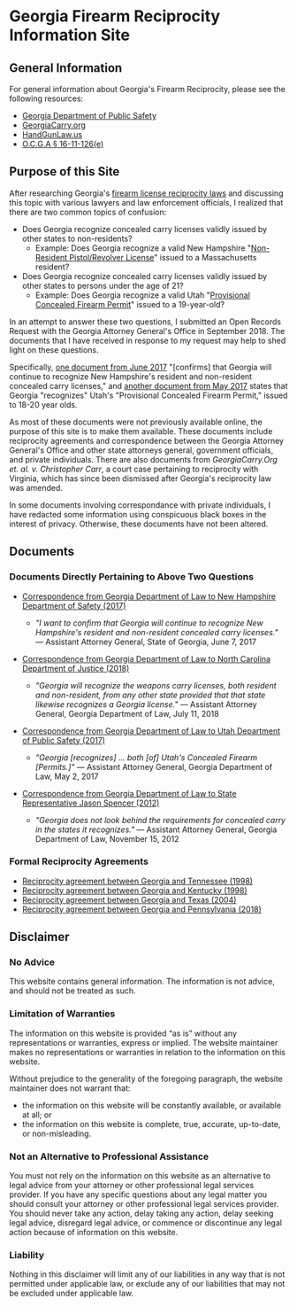 # Georgia Firearm Reciprocity Information Site
## General Information
For general information about Georgia's Firearm Reciprocity, please see the following resources:
* [Georgia Department of Public Safety](https://dps.georgia.gov/georgias-firearm-permit-reciprocity)
* [GeorgiaCarry.org](https://www.georgiacarry.org/cms/georgias-carry-laws-explained/frequently-asked-questions/#Reciprocity)
* [HandGunLaw.us](http://www.handgunlaw.us/states/georgia.pdf)
* [O.C.G.A § 16-11-126(e)](https://law.justia.com/codes/georgia/2017/title-16/chapter-11/article-4/part-3/section-16-11-126/)

## Purpose of this Site
After researching Georgia's [firearm license reciprocity laws](https://dps.georgia.gov/georgias-firearm-permit-reciprocity) and discussing this topic with various lawyers and law enforcement officials, I realized that there are two common topics of confusion:

* Does Georgia recognize concealed carry licenses validly issued by other states to non-residents?
  * Example: Does Georgia recognize a valid New Hampshire "[Non-Resident Pistol/Revolver License](https://www.nh.gov/safety/divisions/nhsp/ssb/permitslicensing/plupr.html)" issued to a Massachusetts resident?
* Does Georgia recognize concealed carry licenses validly issued by other states to persons under the age of 21?
  * Example: Does Georgia recognize a valid Utah "[Provisional Concealed Firearm Permit](https://bci.utah.gov/information-about-the-provisional-concealed-firearm-permit/)" issued to a 19-year-old?

In an attempt to answer these two questions, I submitted an Open Records Request with the Georgia Attorney General's Office in September 2018. The documents that I have received in response to my request may help to shed light on these questions.

Specifically, [one document from June 2017](20170607_Georgia_New_Hampshire_Reciprocity.pdf) "\[confirms] that Georgia will continue to recognize New Hampshire's resident and non-resident concealed carry licenses," and [another document from May 2017](20170502_Georgia_Utah_Reciprocity.pdf) states that Georgia "recognizes" Utah's "Provisional Concealed Firearm Permit," issued to 18-20 year olds.

As most of these documents were not previously available online, the purpose of this site is to make them available. These documents include reciprocity agreements and correspondence between the Georgia Attorney General's Office and other state attorneys general, government officials, and private individuals. There are also documents from *GeorgiaCarry.Org et. al. v. Christopher Carr*, a court case pertaining to reciprocity with Virginia, which has since been dismissed after Georgia's reciprocity law was amended.

In some documents involving correspondance with private individuals, I have redacted some information using conspicuous black boxes in the interest of privacy. Otherwise, these documents have not been altered.

## Documents
### Documents Directly Pertaining to Above Two Questions
* [Correspondence from Georgia Department of Law to New Hampshire Department of Safety (2017)](20170607_Georgia_New_Hampshire_Reciprocity.pdf)
  * *"I want to confirm that Georgia will continue to recognize New Hampshire's resident and non-resident concealed carry licenses."* — Assistant Attorney General, State of Georgia, June 7, 2017
 
* [Correspondence from Georgia Department of Law to North Carolina Department of Justice (2018)](20180711_Georgia_North_Carolina_Reciprocity.pdf)
  * *"Georgia will recognize the weapons carry licenses, both resident and non-resident, from any other state provided that that state likewise recognizes a Georgia license."* — Assistant Attorney General, Georgia Department of Law, July 11, 2018
 
* [Correspondence from Georgia Department of Law to Utah Department of Public Safety (2017)](20170502_Georgia_Utah_Reciprocity.pdf)
  * *"Georgia \[recognizes] ... both \[of] Utah's Concealed Firearm \[Permits.]"* — Assistant Attorney General, Georgia Department of Law, May 2, 2017
 
* [Correspondence from Georgia Department of Law to State Representative Jason Spencer (2012)](20121116_Georgia_New_Hampshire_Reciprocity.pdf)
  * *"Georgia does not look behind the requirements for concealed carry in the states it recognizes."* — Assistant Attorney General, Georgia Department of Law, November 15, 2012


### Formal Reciprocity Agreements
* [Reciprocity agreement between Georgia and Tennessee (1998)](19980406_Georgia_Tennessee_Reciprocity_Agreement.pdf)
* [Reciprocity agreement between Georgia and Kentucky (1998)](19980828_Georgia_Kentucky_Reciprocity_Agreement.pdf)
* [Reciprocity agreement between Georgia and Texas (2004)](20041129_Georgia_Texas_Reciprocity_Agreement.pdf)
* [Reciprocity agreement between Georgia and Pennsylvania (2018)](Georgia_Pennsylvania_Reciprocity_Agreement.pdf)

## Disclaimer
### No Advice
This website contains general information.  The information is not advice, and should not be treated as such.

### Limitation of Warranties
The information on this website is provided “as is” without any representations or warranties, express or implied. The website maintainer makes no representations or warranties in relation to the information on this website.  

Without prejudice to the generality of the foregoing paragraph, the website maintainer does not warrant that:
* the information on this website will be constantly available, or available at all; or
* the information on this website is complete, true, accurate, up-to-date, or non-misleading.

### Not an Alternative to Professional Assistance

You must not rely on the information on this website as an alternative to legal advice from your attorney or other professional legal services provider. If you have any specific questions about any legal matter you should consult your attorney or other professional legal services provider. You should never take any action, delay taking any action, delay seeking legal advice, disregard legal advice, or commence or discontinue any legal action because of information on this website.

### Liability

Nothing in this disclaimer will limit any of our liabilities in any way that is not permitted under applicable law, or exclude any of our liabilities that may not be excluded under applicable law.
